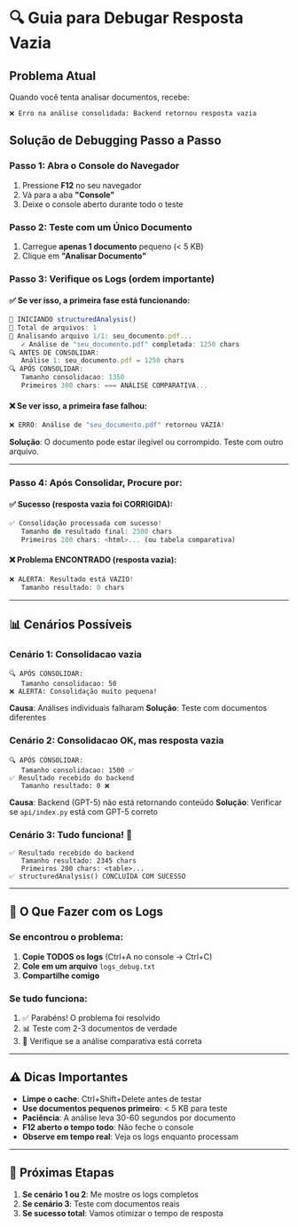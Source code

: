 # 🔍 Guia para Debugar Resposta Vazia

## Problema Atual

Quando você tenta analisar documentos, recebe:

```
❌ Erro na análise consolidada: Backend retornou resposta vazia
```

## Solução de Debugging Passo a Passo

### Passo 1: Abra o Console do Navegador

1. Pressione **F12** no seu navegador
2. Vá para a aba **"Console"**
3. Deixe o console aberto durante todo o teste

### Passo 2: Teste com um Único Documento

1. Carregue **apenas 1 documento** pequeno (< 5 KB)
2. Clique em **"Analisar Documento"**

### Passo 3: Verifique os Logs (ordem importante)

#### ✅ Se ver isso, a primeira fase está funcionando:

```javascript
🚀 INICIANDO structuredAnalysis()
📄 Total de arquivos: 1
📄 Analisando arquivo 1/1: seu_documento.pdf...
   ✓ Análise de "seu_documento.pdf" completada: 1250 chars
🔍 ANTES DE CONSOLIDAR:
   Análise 1: seu_documento.pdf = 1250 chars
🔍 APÓS CONSOLIDAR:
   Tamanho consolidacao: 1350
   Primeiros 300 chars: === ANÁLISE COMPARATIVA...
```

#### ❌ Se ver isso, a primeira fase falhou:

```javascript
❌ ERRO: Análise de "seu_documento.pdf" retornou VAZIA!
```

**Solução**: O documento pode estar ilegível ou corrompido. Teste com outro arquivo.

---

### Passo 4: Após Consolidar, Procure por:

#### ✅ Sucesso (resposta vazia foi CORRIGIDA):

```javascript
✅ Consolidação processada com sucesso!
   Tamanho do resultado final: 2500 chars
   Primeiros 200 chars: <html>... (ou tabela comparativa)
```

#### ❌ Problema ENCONTRADO (resposta vazia):

```javascript
❌ ALERTA: Resultado está VAZIO!
   Tamanho resultado: 0 chars
```

---

## 📊 Cenários Possíveis

### Cenário 1: Consolidacao vazia

```
🔍 APÓS CONSOLIDAR:
   Tamanho consolidacao: 50
❌ ALERTA: Consolidação muito pequena!
```

**Causa**: Análises individuais falharam
**Solução**: Teste com documentos diferentes

### Cenário 2: Consolidacao OK, mas resposta vazia

```
🔍 APÓS CONSOLIDAR:
   Tamanho consolidacao: 1500 ✅
✅ Resultado recebido do backend
   Tamanho resultado: 0 ❌
```

**Causa**: Backend (GPT-5) não está retornando conteúdo
**Solução**: Verificar se `api/index.py` está com GPT-5 correto

### Cenário 3: Tudo funciona! 🎉

```
✅ Resultado recebido do backend
   Tamanho resultado: 2345 chars
   Primeiros 200 chars: <table>...
✅ structuredAnalysis() CONCLUÍDA COM SUCESSO
```

---

## 🔧 O Que Fazer com os Logs

### Se encontrou o problema:

1. **Copie TODOS os logs** (Ctrl+A no console → Ctrl+C)
2. **Cole em um arquivo** `logs_debug.txt`
3. **Compartilhe comigo**

### Se tudo funciona:

1. ✅ Parabéns! O problema foi resolvido
2. 📊 Teste com 2-3 documentos de verdade
3. 🎯 Verifique se a análise comparativa está correta

---

## ⚠️ Dicas Importantes

- **Limpe o cache**: Ctrl+Shift+Delete antes de testar
- **Use documentos pequenos primeiro**: < 5 KB para teste
- **Paciência**: A análise leva 30-60 segundos por documento
- **F12 aberto o tempo todo**: Não feche o console
- **Observe em tempo real**: Veja os logs enquanto processam

---

## 📝 Próximas Etapas

1. **Se cenário 1 ou 2**: Me mostre os logs completos
2. **Se cenário 3**: Teste com documentos reais
3. **Se sucesso total**: Vamos otimizar o tempo de resposta
